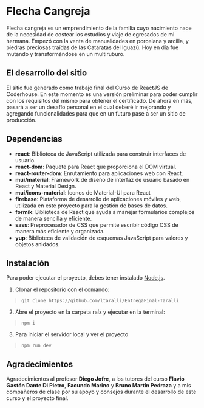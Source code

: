 # Flecha Cangreja

Flecha cangreja es un emprendimiento de la familia cuyo nacimiento nace de la necesidad de costear los estudios y viaje de egresados de mi hermana. Empezó con la venta de manualidades en porcelana y arcilla, y piedras preciosas traídas de las Cataratas del Iguazú. Hoy en día fue mutando y transformándose en un multiruburo.


## El desarrollo del sitio

El sitio fue generado como trabajo final del Curso de ReactJS de Coderhouse. En este momento es una versión preliminar para poder cumplir con los requisitos del mismo para obtener el certificado. De ahora en más, pasará a ser un desafío personal en el cual deberé ir mejorando y agregando funcionalidades para que en un futuro pase a ser un sitio de producción.


## Dependencias

* **react**: Biblioteca de JavaScript utilizada para construir interfaces de usuario.
* **react-dom**: Paquete para React que proporciona el DOM virtual.
* **react-router-dom**: Enrutamiento para aplicaciones web con React.
* **mui/material**: Framework de diseño de interfaz de usuario basado en React y Material Design.
* **mui/icons-material**: Iconos de Material-UI para React
* **firebase**: Plataforma de desarrollo de aplicaciones móviles y web, utilizada en este proyecto para la gestión de bases de datos.
* **formik**: Biblioteca de React que ayuda a manejar formularios complejos de manera sencilla y eficiente.
* **sass**: Preprocesador de CSS que permite escribir código CSS de manera más eficiente y organizada.
* **yup**: Biblioteca de validación de esquemas JavaScript para valores y objetos anidados.


## Instalación

Para poder ejecutar el proyecto, debes tener instalado [Node.js](https://nodejs.org/).

1. Clonar el repositorio con el comando: 
>``
git clone https://github.com/ltaralli/EntregaFinal-Taralli
``

2. Abre el proyecto en la carpeta raíz y ejecutar en la terminal:
>``
npm i
``

3. Para iniciar el servidor local y ver el proyecto
>``
npm run dev
``

## Agradecimientos

Agradecimientos al profesor **Diego Jofre**, a los tutores del curso **Flavio Gastón Dante Di Pietro**, **Facundo Marino** y **Bruno Martín Pedraza** y a mis compañeros de clase por su apoyo y consejos durante el desarrollo de este curso y el proyecto final.
